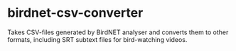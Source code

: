 # birdnet-csv-converter
Takes CSV-files generated by BirdNET analyser and converts them to other formats, including SRT subtext files for bird-watching videos.

